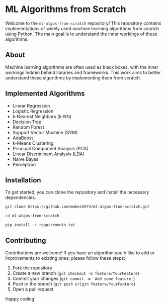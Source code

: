 # ML Algorithms from Scratch

Welcome to the `ml-algos-from-scratch` repository! This repository contains implementations of widely used machine learning algorithms from scratch using Python. The main goal is to understand the inner workings of these algorithms.

## About

Machine learning algorithms are often used as black boxes, with the inner workings hidden behind libraries and frameworks. This work aims to better understand these algorithms by implementing them from scratch. 

## Implemented Algorithms

- Linear Regression
- Logistic Regression
- k-Nearest Neighbors (k-NN)
- Decision Tree
- Random Forest
- Support Vector Machine (SVM)
- AdaBoost
- k-Means Clustering
- Principal Component Analysis (PCA)
- Linear Discriminant Analysis (LDA)
- Naive Bayes
- Perceptron

## Installation

To get started, you can clone the repository and install the necessary dependencies.

```bash
git clone https://github.com/mahesh973/ml-algos-from-scratch.git
```
```bash
cd ml-algos-from-scratch
```
```bash
pip install -r requirements.txt
```

## Contributing

Contributions are welcome! If you have an algorithm you'd like to add or improvements to existing ones, please follow these steps:

1. Fork the repository  
2. Create a new branch (`git checkout -b feature/YourFeature`)  
3. Commit your changes (`git commit -m 'Add some feature'`)  
4. Push to the branch (`git push origin feature/YourFeature`)  
5. Open a pull request  

Happy coding!
